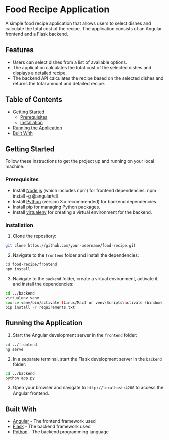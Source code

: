 # Food Recipe Application

A simple food recipe application that allows users to select dishes and calculate the total cost of the recipe. The application consists of an Angular frontend and a Flask backend.

## Features

- Users can select dishes from a list of available options.
- The application calculates the total cost of the selected dishes and displays a detailed recipe.
- The backend API calculates the recipe based on the selected dishes and returns the total amount and detailed recipe.

## Table of Contents

- [Getting Started](#getting-started)
  - [Prerequisites](#prerequisites)
  - [Installation](#installation)
- [Running the Application](#running-the-application)
- [Built With](#built-with)

## Getting Started

Follow these instructions to get the project up and running on your local machine.

### Prerequisites

- Install [Node.js](https://nodejs.org/en/download/) (which includes npm) for frontend dependencies.
npm install -g @angular/cli
- Install [Python](https://www.python.org/downloads/) (version 3.x recommended) for backend dependencies.
- Install [pip](https://pip.pypa.io/en/stable/installation/) for managing Python packages.
- Install [virtualenv](https://virtualenv.pypa.io/en/latest/installation.html) for creating a virtual environment for the backend.

### Installation

1. Clone the repository:
```bash
git clone https://github.com/your-username/food-recipe.git
```

2. Navigate to the `frontend` folder and install the dependencies:
```bash
cd food-recipe/frontend
npm install
```
3. Navigate to the `backend` folder, create a virtual environment, activate it, and install the dependencies:
```bash
cd ../backend
virtualenv venv
source venv/bin/activate (Linux/Mac) or venv\Scripts\activate (Windows)
pip install -r requirements.txt
```
## Running the Application

1. Start the Angular development server in the `frontend` folder:
```bash
cd ../frontend
ng serve
```
2. In a separate terminal, start the Flask development server in the `backend` folder:
```bash
cd ../backend
python app.py
```
3. Open your browser and navigate to `http://localhost:4200` to access the Angular frontend.

## Built With

- [Angular](https://angular.io/) - The frontend framework used
- [Flask](https://flask.palletsprojects.com/) - The backend framework used
- [Python](https://www.python.org/) - The backend programming language
